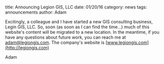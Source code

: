 title: Announcing Legion GIS, LLC
date: 01/20/16
category: news
tags: announcements
author: Adam

Excitingly, a colleague and I have started a new GIS consulting business, Legin GIS, LLC. So, soon (as soon as I can find the time...) much of this website's content will be migrated to a new location. In the meantime, if you have any questions about future work, you can reach me at adam@legiongis.com. The company's website is [www.legiongis.com](http://legiongis.com)

Adam